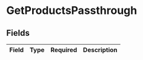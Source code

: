 # GetProductsPassthrough


## Fields

| Field       | Type        | Required    | Description |
| ----------- | ----------- | ----------- | ----------- |